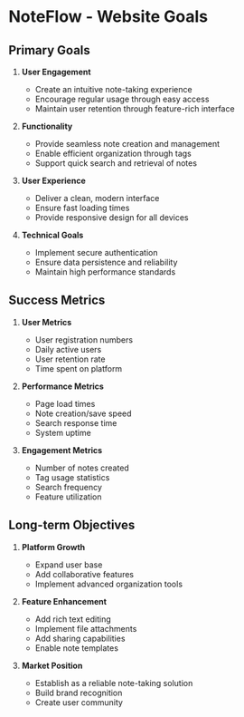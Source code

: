 # NoteFlow - Website Goals

## Primary Goals
1. **User Engagement**
   - Create an intuitive note-taking experience
   - Encourage regular usage through easy access
   - Maintain user retention through feature-rich interface

2. **Functionality**
   - Provide seamless note creation and management
   - Enable efficient organization through tags
   - Support quick search and retrieval of notes

3. **User Experience**
   - Deliver a clean, modern interface
   - Ensure fast loading times
   - Provide responsive design for all devices

4. **Technical Goals**
   - Implement secure authentication
   - Ensure data persistence and reliability
   - Maintain high performance standards

## Success Metrics
1. **User Metrics**
   - User registration numbers
   - Daily active users
   - User retention rate
   - Time spent on platform

2. **Performance Metrics**
   - Page load times
   - Note creation/save speed
   - Search response time
   - System uptime

3. **Engagement Metrics**
   - Number of notes created
   - Tag usage statistics
   - Search frequency
   - Feature utilization

## Long-term Objectives
1. **Platform Growth**
   - Expand user base
   - Add collaborative features
   - Implement advanced organization tools

2. **Feature Enhancement**
   - Add rich text editing
   - Implement file attachments
   - Add sharing capabilities
   - Enable note templates

3. **Market Position**
   - Establish as a reliable note-taking solution
   - Build brand recognition
   - Create user community 